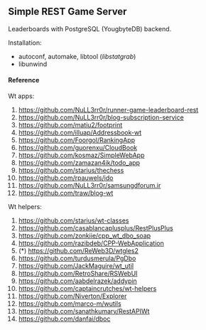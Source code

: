 ## Simple REST Game Server

Leaderboards with PostgreSQL (YougbyteDB) backend.

Installation:
  * autoconf, automake, libtool (_libstatgrab_)
  * libunwind

#### Reference

Wt apps:
  1. https://github.com/NuLL3rr0r/runner-game-leaderboard-rest
  2. https://github.com/NuLL3rr0r/blog-subscription-service
  3. https://github.com/matiu2/footprint
  4. https://github.com/illuap/Addressbook-wt
  5. https://github.com/Foorgol/RankingApp
  6. https://github.com/guorenxu/CloudBook
  7. https://github.com/kosmaz/SimpleWebApp
  8. https://github.com/zamazan4ik/todo_app
  9. https://github.com/starius/thechess
  10. https://github.com/rpauwels/ido
  11. https://github.com/NuLL3rr0r/samsungdforum.ir
  12. https://github.com/traw/blog-wt

Wt helpers:
  1. https://github.com/starius/wt-classes
  2. https://github.com/casablancaplusplus/RestPlusPlus
  3. https://github.com/zonkiie/cpp_wt_dbo_soap
  4. https://github.com/razibdeb/CPP-WebApplication
  5. (*) https://github.com/ReWeb3D/wtgles2
  6. https://github.com/turdusmerula/PgDbo
  7. https://github.com/JackMaguire/wt_util
  8. https://github.com/RetroShare/RSWebUI
  9. https://github.com/aabdelrazek/addypin
  10. https://github.com/captaincrutches/wt-helpers
  11. https://github.com/Niverton/Explorer
  12. https://github.com/marco-m/wutils
  13. https://github.com/sanathkumarv/RestAPIWt
  14. https://github.com/danfai/dboc
